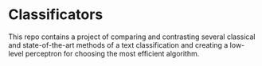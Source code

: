 # Classificators
This repo contains a project of comparing and contrasting several classical and state-of-the-art methods of a text classification and creating a low-level perceptron for choosing the most efficient algorithm.
